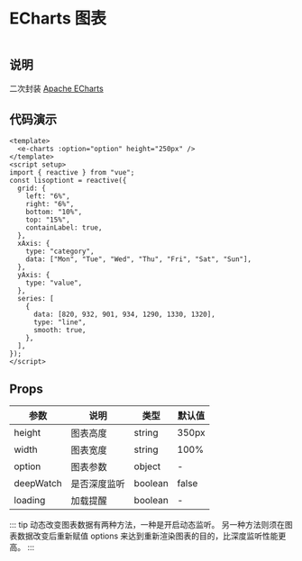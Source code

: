 # ECharts 图表

<img :src="$withBase('/imgs/charts.jpg')">

## 说明

二次封装 [Apache ECharts](https://echarts.apache.org/zh/index.html)

## 代码演示

```vue
<template>
  <e-charts :option="option" height="250px" />
</template>
<script setup>
import { reactive } from "vue";
const lisoptiont = reactive({
  grid: {
    left: "6%",
    right: "6%",
    bottom: "10%",
    top: "15%",
    containLabel: true,
  },
  xAxis: {
    type: "category",
    data: ["Mon", "Tue", "Wed", "Thu", "Fri", "Sat", "Sun"],
  },
  yAxis: {
    type: "value",
  },
  series: [
    {
      data: [820, 932, 901, 934, 1290, 1330, 1320],
      type: "line",
      smooth: true,
    },
  ],
});
</script>
```

## Props

| 参数      | 说明         | 类型    | 默认值 |
| --------- | ------------ | ------- | ------ |
| height    | 图表高度     | string  | 350px  |
| width     | 图表宽度     | string  | 100%   |
| option    | 图表参数     | object  | -      |
| deepWatch | 是否深度监听 | boolean | false  |
| loading   | 加载提醒     | boolean | -      |

::: tip
动态改变图表数据有两种方法，一种是开启动态监听。
另一种方法则须在图表数据改变后重新赋值 options 来达到重新渲染图表的目的，比深度监听性能更高。
:::
